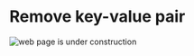 # Remove key-value pair

![web page is under construction](https://docimages.blob.core.chinacloudapi.cn/images/commingsoon20210514.jpg)

